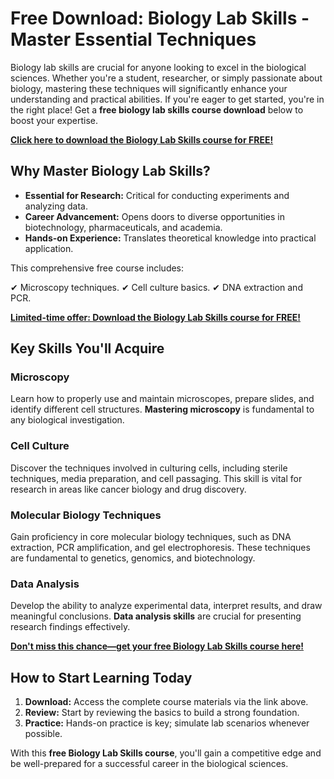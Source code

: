 # Free Download: Biology Lab Skills - Master Essential Techniques

Biology lab skills are crucial for anyone looking to excel in the biological sciences. Whether you're a student, researcher, or simply passionate about biology, mastering these techniques will significantly enhance your understanding and practical abilities. If you're eager to get started, you're in the right place! Get a **free biology lab skills course download** below to boost your expertise.

[**Click here to download the Biology Lab Skills course for FREE!**](https://udemywork.com/biology-lab-skills)

## Why Master Biology Lab Skills?

*   **Essential for Research:** Critical for conducting experiments and analyzing data.
*   **Career Advancement:** Opens doors to diverse opportunities in biotechnology, pharmaceuticals, and academia.
*   **Hands-on Experience:** Translates theoretical knowledge into practical application.

This comprehensive free course includes:

✔ Microscopy techniques.
✔ Cell culture basics.
✔ DNA extraction and PCR.

[**Limited-time offer: Download the Biology Lab Skills course for FREE!**](https://udemywork.com/biology-lab-skills)

## Key Skills You'll Acquire

### Microscopy
Learn how to properly use and maintain microscopes, prepare slides, and identify different cell structures. **Mastering microscopy** is fundamental to any biological investigation.

### Cell Culture
Discover the techniques involved in culturing cells, including sterile techniques, media preparation, and cell passaging. This skill is vital for research in areas like cancer biology and drug discovery.

### Molecular Biology Techniques
Gain proficiency in core molecular biology techniques, such as DNA extraction, PCR amplification, and gel electrophoresis. These techniques are fundamental to genetics, genomics, and biotechnology.

### Data Analysis
Develop the ability to analyze experimental data, interpret results, and draw meaningful conclusions. **Data analysis skills** are crucial for presenting research findings effectively.

[**Don't miss this chance—get your free Biology Lab Skills course here!**](https://udemywork.com/biology-lab-skills)

## How to Start Learning Today

1.  **Download:** Access the complete course materials via the link above.
2.  **Review:** Start by reviewing the basics to build a strong foundation.
3.  **Practice:** Hands-on practice is key; simulate lab scenarios whenever possible.

With this **free Biology Lab Skills course**, you'll gain a competitive edge and be well-prepared for a successful career in the biological sciences.
